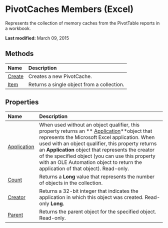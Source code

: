 
# PivotCaches Members (Excel)
Represents the collection of memory caches from the PivotTable reports in a workbook.

 **Last modified:** March 09, 2015


## Methods



|**Name**|**Description**|
|:-----|:-----|
| [Create](d26e6786-064a-174c-5b9f-79e85b34f59b.md)|Creates a new PivotCache.|
| [Item](80a830fb-a1bf-f1dd-962c-339d99b6f80d.md)|Returns a single object from a collection.|

## Properties



|**Name**|**Description**|
|:-----|:-----|
| [Application](ecb75841-40c1-10ea-5340-3af98c21f05f.md)|When used without an object qualifier, this property returns an  ** [Application](19b73597-5cf9-4f56-8227-b5211f657f6f.md)**object that represents the Microsoft Excel application. When used with an object qualifier, this property returns an  **Application** object that represents the creator of the specified object (you can use this property with an OLE Automation object to return the application of that object). Read-only.|
| [Count](6ab97937-7002-b940-9b76-34a816b823b8.md)|Returns a  **Long** value that represents the number of objects in the collection.|
| [Creator](5efdcef6-7827-9546-a186-174dde597b7a.md)|Returns a 32-bit integer that indicates the application in which this object was created. Read-only  **Long**.|
| [Parent](10c84d33-c9db-db4f-086e-e37e5cfb8479.md)|Returns the parent object for the specified object. Read-only.|
